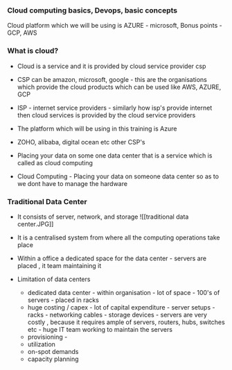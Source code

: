### Cloud computing basics, Devops, basic concepts

Cloud platform which we will be using is AZURE - microsoft, Bonus points - GCP, AWS


### What is cloud?

- Cloud is a service and it is provided by cloud service provider csp
- CSP can be amazon, microsoft, google - this are the organisations which provide the cloud products which can be used like AWS, AZURE, GCP
- ISP - internet service providers - similarly how isp's provide internet then cloud services is provided by the cloud service providers 
- The platform which will be using in this training is Azure 
- ZOHO, alibaba, digital ocean etc other CSP's



 - Placing your data on some one data center that is a service which is called as cloud computing
 - Cloud Computing - Placing your data on someone data center so as to we dont have to manage the hardware


### Traditional Data Center
- It consists of server, network, and storage 
![[traditional data center.JPG]]

- It is a centralised system from where all the computing operations take place
- Within a office a dedicated space for the data center - servers are placed , it team maintaining it
- Limitation of data centers 
   - dedicated data center - within organisation - lot of space - 100's of servers - placed in racks 
   - huge costing / capex - lot of capital expenditure - server setups -racks - networking cables - storage devices - servers are very costly , because it requires ample of servers, routers, hubs, switches etc - huge IT team working to maintain the servers
   - provisioning - 
   - utilization
   - on-spot demands
   - capacity planning
